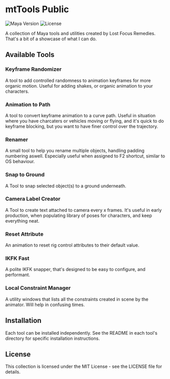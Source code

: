 # mtTools Public
![Maya Version](https://img.shields.io/badge/Maya-2020%2B-informational)
![License](https://img.shields.io/badge/License-MIT-green)

A collection of Maya tools and utilities created by Lost Focus Remedies.  
That's a bit of a showcase of what I can do. 

## Available Tools

### Keyframe Randomizer
A tool to add controlled randomness to animation keyframes for more organic motion. Useful for adding shakes, or organic animation to your characters. 

### Animation to Path
A tool to convert keyframe animation to a curve path. Useful in situation where you have charcaters or vehicles moving or flying, and it's quick to do keyframe blocking, but you want to have finer control over the trajectory. 

### Renamer
A small tool to help you rename multiple objects, handling padding numbering aswell. 
Especially useful when assigned to F2 shortcut, similar to OS behaviour. 

### Snap to Ground
A Tool to snap selected object(s) to a ground underneath. 

### Camera Label Creator
A Tool to create text attached to camera every x frames. It's useful in early production, when populating library of poses for characters, and keep everything neat. 

### Reset Attribute
An animation to reset rig control attributes to their default value.

### IKFK Fast
A polite IKFK snapper, that's designed to be easy to configure, and performant.

### Local Constraint Manager
A utility windows that lists all the constraints created in scene by the animator. Will help in confusing times. 

## Installation

Each tool can be installed independently. See the README in each tool's directory for specific installation instructions.

## License

This collection is licensed under the MIT License - see the LICENSE file for details.